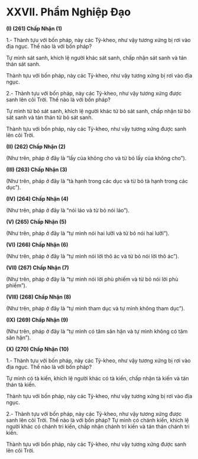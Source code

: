 # XXVII. Phẩm Nghiệp Ðạo

**(I) (261) Chấp Nhận (1)**

1.- Thành tựu với bốn pháp, này các Tỷ-kheo, như vậy tương xứng bị rơi vào địa ngục. Thế nào là với
bốn pháp?

Tự mình sát sanh, khích lệ người khác sát sanh, chấp nhận sát sanh và tán thán sát sanh.

Thành tựu với bốn pháp, này các Tỷ-kheo, như vậy tương xứng bị rơi vào địa ngục.

2.- Thành tựu với bốn pháp, này các Tỷ-kheo, như vậy tương xứng được sanh lên cõi Trời. Thế nào là
với bốn pháp?

Tự mình từ bỏ sát sanh, khích lệ người khác từ bỏ sát sanh, chấp nhận từ bỏ sát sanh và tán thán từ bỏ
sát sanh.

Thành tựu với bốn pháp, này các Tỷ-kheo, như vậy tương xứng được sanh lên cõi Trời.

<!--pg-->
**(II) (262) Chấp Nhận (2)**

(Như trên, pháp ở đây là “lấy của không cho và từ bỏ lấy của không cho”).

<!--pg-->
**(III) (263) Chấp Nhận (3)**

(Như trên, pháp ở đây là “tà hạnh trong các dục và từ bỏ tà hạnh trong các dục”).

<!--pg-->
**(IV) (264) Chấp Nhận (4)**

(Như trên, pháp ở đây là “nói láo và từ bỏ nói láo”).

<!--pg-->
**(V) (265) Chấp Nhận (5)**

(Như trên, pháp ở đây là “tự mình nói hai lưỡi và từ bỏ nói hai lưỡi”).

<!--pg-->
**(VI) (266) Chấp Nhận (6)**

(Như trên, pháp ở đây là “tự mình nói lời thô ác và từ bỏ nói lời thô ác”).

<!--pg-->
**(VII) (267) Chấp Nhận (7)**

(Như trên, pháp ở đây là “tự mình nói lời phù phiếm và từ bỏ nói lời phù phiếm”).

<!--pg-->
**(VIII) (268) Chấp Nhận (8)**

(Như trên, pháp ở đây là “tự mình tham dục và tự mình không tham dục”).

<!--pg-->
**(IX) (269) Chấp Nhận (9)**

(Như trên, pháp ở đây là “tự mình có tâm sân hận và tự mình không có tâm sân hận”).

<!--pg-->
**(X) (270) Chấp Nhận (10)**

1.- Thành tựu với bốn pháp, này các Tỷ-kheo, như vậy tương xứng bị rơi vào địa ngục. Thế nào là với
bốn pháp?

Tự mình có tà kiến, khích lệ người khác có tà kiến, chấp nhận tà kiến và tán thán tà kiến.

Thành tựu với bốn pháp, này các Tỷ-kheo, như vậy tương xứng bị rơi vào địa ngục.

2.- Thành tựu với bốn pháp, này các Tỷ-kheo, như vậy tương xứng được sanh lên cõi Trời. Thế nào là
với bốn pháp?
Tự mình có chánh kiến, khích lệ người khác có chánh tri kiến, chấp nhận chánh tri kiến và tán thán
chánh tri kiến.

Thành tựu với bốn pháp, này các Tỷ-kheo, như vậy tương xứng được sanh lên cõi Trời.


